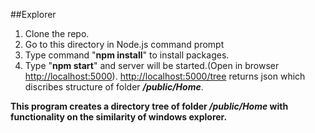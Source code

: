 ##Explorer

1. Clone the repo. 
2. Go to this directory in Node.js command prompt 
3. Type command "**npm install**" to install packages.
4. Type "**npm start**" and server will be started.(Open in browser [http://localhost:5000](http://localhost:5000)).
[http://localhost:5000/tree](http://localhost:5000/tree) returns json which discribes structure of folder _**/public/Home**_.

**This program creates a directory tree of folder _/public/Home_ with functionality on the similarity of windows explorer.**
